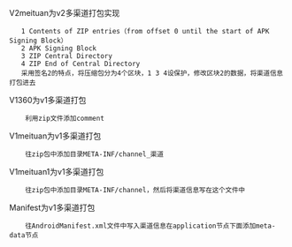 V2meituan为v2多渠道打包实现

       1 Contents of ZIP entries（from offset 0 until the start of APK Signing Block）
       2 APK Signing Block
       3 ZIP Central Directory
       4 ZIP End of Central Directory
       采用签名2的特点，将压缩包分为4个区块，1 3 4设保护，修改区块2的数据，将渠道信息打包进去

V1360为v1多渠道打包

        利用zip文件添加comment
        
V1meituan为v1多渠道打包

        往zip包中添加目录META-INF/channel_渠道
        
V1meituan1为v1多渠道打包

        往zip包中添加目录META-INF/channel，然后将渠道信息写在这个文件中
        
Manifest为v1多渠道打包

        往AndroidManifest.xml文件中写入渠道信息在application节点下面添加meta-data节点